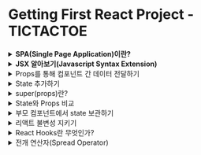 # Getting First React Project - TICTACTOE

<details>
<summary><strong>SPA(Single Page Application)이란?</strong></summary>

- 현재 App.js 파일의 소스 코드를 변경하면 변경한 부분이 화면에 바로 적용됨
  - 이러한 변화가 어떠한 순서로 실행되고 있는지 알아보면


#### ◇ public/index.html
- div 엘리먼트의 id를 root로 해놓았음
```html
<!DOCTYPE html>
<html lang="en">
  <head>
    <meta charset="utf-8" />
    <link rel="icon" href="%PUBLIC_URL%/favicon.ico" />
    <meta name="viewport" content="width=device-width, initial-scale=1" />
    <meta name="theme-color" content="#000000" />
    <meta
      name="description"
      content="Web site created using create-react-app"
    />
    <link rel="apple-touch-icon" href="%PUBLIC_URL%/logo192.png" />
    <link rel="manifest" href="%PUBLIC_URL%/manifest.json" />
    <title>React App</title>
  </head>
</html>
```

### ◇ src/index.js
- 자바스크립트의 시작점
- 여기서 위의 root id를 가진 div 엘리먼트를 잡아 줌
  - 그래서 엘리먼트 안에서 화면을 꾸밀 수 있게 된다.
```javascript
const root = ReactDOM.createRoot(document.getElementById('root'));
root.render(
    <React.StrictMode>
        <App />
    </React.StrictMode>
)
```
### Single Page Application(SPA)
- 여기서 한 가지 의문점이 생길 수 있다.
- 그것은 index.html 템플릿이 하나면 한 개의 페이지를 만들 때는 괜찮은데 두 개 이상의 페이지를 만들 때는 어떤식으로 해야할까?
- 기존에는 a 페이지를 만들면 a.html b 페이지를 만들면 b.html과 같은 방식으로 만들었다.
  - 이와 같은 방식은 전통적인 웹 사이트를 만들 때 사용하는 Multi Page Application(MPA)이다.
- 하지만 요즘에는 웹 사이트의 전체 페이지를 하나의 페이지에 담아 동적으로 화면을 바꿔가며 표현한다.(Single Page Application; SPA)

### SPA에서 화면 변경은 어떻게 일어나나?
- 전통적인 웹 사이트의 경우 a page에서 b page로 페이지 전환할 때 a.html을 보여주다가 b.html을 보여 주면 됐지만 index.html 밖에 없는 SPA에서는 어떻게 페이지 전환(브라우징)을 해줄까?
  - 이는 HTML 5의 History API를 사용해서 가능하게 만든다.
  - 자바스크립트 영역에서 History API를 이용해서 현재 페이지 내에서 화면 이동이 일어난 것처럼 작동하게 해준다.
  - React-Router-Dom -> History API 사용

### History API
- History.back() : 세션 기록의 바로 뒤 페이지로 이동하는 비동기 메서드로 브라우저의 뒤로 가기를 누르는 것과 같은 효과를 낸다.
- History.forward() : 세션 기록의 바로 앞 페이지를 이동하는 비동기 메서드로 브라우저의 앞으로 가기를 누르는 것과 같은 효과를 낸다.
- History.go() : 특정한 세션 기록으로 이동하게 해 주는 비동기 메서드, 1을 넣어 호출하면 바로 앞 페이지로, -1을 넣어 호출하면 바로 뒤 페이지로 이동한다.
- History.pushState() : 주어진 데이터를 세션 기록 스택에 넣는다. 직렬화 가능한 모든 Javascript 객체를 저장하는 것이 가능하다.
- History.replaceState() : 최근 세션 기록 스택의 내용을 주어진 데이터로 교체한다.

</details>
<details>
<summary><strong>JSX 알아보기(Javascript Syntax Extension)</strong></summary>

- JSX는 자바스크립트의 확장 문법이다. 리액트에서는 이 JSX를 이용해서 화면에서 UI가 보이는 모습을 나타내줍니다.

```javascript
const simple = <h1>Hello World!</h1>;
```
- JSX를 이용하면 UI를 나타낼 때 자바스크립트(logic)와 HTML 구조(markup)를 같이 사용할 수 있기 때문에 기본 UI에 데이터가 변하는 것들이나 이벤트들이 처리되는 부분을 더욱 쉽게 구현할 수 있다.

### 리액트에서 JSX 사용은 의무인가?
- 의무는 아니지만 자바스크립트 안에서 UI 작업을 하는게 매우 편리하기 때문에 React를 사용할 때는 거의 모든 사람이 JSX를 사용한다.

### JSX사용하지 않을 경우 리액트에서 화면을 그리는 방식
- React.createElement API를 사용하여 엘리먼트를 생성한 후(객체가 됨) 이 엘리먼트를 In-Memory에 저장한다. 그리고 ReactDOM.render 함수를 사용하여 실제 웹 브라우저에 그려준다.

### JSX는 createElement를 쉽게 사용하기 위해 사용
- 모든 UI를 만들 때마다 createElement를 사용하여 컴포넌트를 만들 수는 없다. 그러기에 JSX를 사용한 후 그걸 바벨이 다시 createElement로 바꿔 사용한다.

### JSX를 사용 시 주의해야 할 기본적인 규칙
- JSX를 사용하면서 지켜줘야 할 규칙들이 있다.
- 가장 기본적인 것으로 JSX는 컴포넌트에 여러 엘리먼트 요소가 있다면 반드시 부모 요소 하나로 감싸줘야 한다.

```javascript
// 잘못된 코드
function hello() {
    return (
        <div>Hello World!</div>
        <div>Whatr are you doing?</div>
    )
}

// 올바른 코드
function hello() {
    return (
        <div>
            <div>Hello World!</div>
            <div>What are you doing?</div>
        </div>
    )
}
```
</details>

<details>
<summary>Props를 통해 컴포넌트 간 데이터 전달하기</summary>

### Props란?
- Props란 Properties의 줄임말로 상속하는 부모 컴포넌트로부터 자녀 컴포넌트에 데이터 등을 전달하는 방법을 말한다.
- Props는 읽기 전용(immutable)으로 자녀 컴포넌트 입장에서는 변하지 않는다.
  - 변하게 하고자 하면 부모 컴포넌트에서 state를 변경시켜줘야 한다.

- 부모 Board 컴포넌트에서 자식 Square 컴포넌트 prop을 전달
```javascript
// Board.js
renderSquare(i) {
    return <Sqaure value={i}/>
}

// Square.js
export class Square extends Component {
    render() {
        return (
            <button className="square">
                {this.props.value}
            </button>
        )
    }
}
```
</details>

<details>
<summary>State 추가하기</summary>

### React State란 무엇인가?
- 컴포넌트의 랜더링 결과물에 영향을 주는 데이터를 갖고 있는 객체
- State가 변경되면 컴포넌트는 리랜더링(Re-rendering)된다. 
- 또한 State는 컴포넌트 안에서 관리된다.

### Constructor
- constructor(생성자)를 사용하면 인스턴스화된 객체에서 다른 메서드를 호출하기 전에 수행해야 하는 사용자 지정 초기화를 제공할 수 있다.
- 아래 코드를 예시로 들면 클래스를 new를 붙여 (new User("John")) 인스턴스 객체로 생성하면 넘겨받은 인수와 함께 constructor가 먼저 실행된다.
  - 이 때 넘겨받은 인수인 John이 this.name에 할당된다.
```javascript
class User {
  constructor(name) {
    this.name = name;
  }
  sayHi() {
    alert(this.name);
  }
}

let user = new User("John");
user.sayHi();
```

### TicTacToe State 사용해보기
```javascript
export class Square extends Component {
  // State 생성  
  constructor(props) {
    super(props);
    this.state = {
      value:null,
    };
  }
  
  render() {
    return (
      <button className="square" onClick={() => {this.setState({value:'X'})}}> // State 변경하기
        {this.state.value} // State 이용하기
      </button>
    )
  }
}
```
- React 컴포넌트는 생성자에 this.state를 설정하는 것으로 state를 가질 수 있다. 
- this.state는 정의된 React 컴포넌트에 대해 비공개로 간주해야 한다.

> ❗ 주의사항 <br>
> JavaScript 클래스에서 하위 클래스의 생성자를 정의할 때 항상 super를 호출해야 한다. 모든 React 컴포넌트 클래스는 생성자를 가질 때 super(props) 호출 구문부터 작성해야 한다.
</details>

<details>
<summary>super(props)란?</summary>

### 자바스크립트에서 super
- super 키워드는 자식 클래스 내에서 부모 클래스의 생성자를 호출할 때 사용
- super 키워드는 자식 클래스 내에서 부모 클래스의 메소드를 호출할 때 사용

```javascript
class Car {
  constructor(brand) {
    this.carname = brand;
  } // 부모 클래스의 생성자 호출
  present() {
    return "I have a " + this.carname;
  } // 부모 클래스의 메소드 호출
}

class Model extends Car {
  constructor(brand, mod) {
    super(brand);
    this.model = mod;
  }
  show() {
    return super.present() + ', it is a ' + this.model;
  }
}

let myCar = new Model("Ford", "Mustang");
myCar.show();
```

### super 이후에 this 키워드
- 새성자에서는 super 키워드 하나만 사용되거나 this 키워드가 사용되기 전에 호출되어야 한다.

```javascript
class Square extends React.Component {
  constructor(props) {
    super(props);
    this.state = { a: true };
  }
}
```

### super 이후에 this 키워드가 나와야 하는 이유
- 아래 소스 코드와 같이 부모 클래스의 생성자를 호출 하기 전 this.name을 사용하려고 하면 문제가 되기 때문이다.
- React에서 this.state를 생성자에서 정의할 때 super가 먼저와야 하는 이유도 이와 같다.
```javascript
class Person {
  constructor(name) {
    this.name = name;
  }
}

class PolitePerson extends Person {
  constructor(name) {
    this.greatColleagues(); // 여기서 문제가 발생
    super(name);
  }
  greatColleagues() {
    alert("My name is " + this.name + ", nice to meet you!");
  }
}
```

### React에서 Super에 props를 인자로 전달하는 이유
- React.Component 객체가 생성될 때 props 속성을 초기화하기 위해 부모 컴포넌트에게 props를 전달
- 생성자 내부에서도 this.props를 정상적으로 사용할 수 있도록 보장하기 위해

```javascript
class Component {
  constructor(props) {
    this.props = props;
  }
}

class Button1 extends React.Component {
  constructor(props) {
    super(); // 이렇게 사용할 경우
    // react에서 임의로 props를 할당
    // 하지만 constructor 내부에서는 this.props를 사용할 수 없음
    // 때문에 props를 넣어서 사용하는 것이 좋음
    console.log(props);
    console.log(this.props);
  }
}

class Button2 extends React.Component {
  constructor(props) {
    super(props);
    console.log(props);
    console.log(this.props);
  }
}
```
</details>

<details>
<summary>State와 Props 비교</summary>

|State|Props|
|:---:|:---:|
|1️⃣ 부모 컴포넌트에서 자녀 컴포넌트로 데이터를 보내는게 아닌 해당 컴포넌트 내부에서 데이터를 전달하려면?? State 사용</br>2️⃣ State는 변경 가능(mutable)</br>3️⃣ State가 변하면 re-render 된다.|1️⃣ Props는 Properties의 줄임말</br>2️⃣ Props는 상속하는 부모 컴포넌트에 데이터 등을 전달하는 방법</br>3️⃣ Props는 읽기 전용(immutable)으로 자녀 컴포넌트 입장에서는 변하지 않는다.(변하게 하고자 하면 부모 컴포넌트에서 state를 변경시켜줘야 함)|
</details>

<details>
<summary>부모 컴포넌트에서 state 보관하기</summary>

- 여러 개의 자식으로부터 데이터를 모으거나 두 개의 자식 컴포넌트들이 서로 통신하게 하려면 부모 컴포넌트에 공유 state를 정의해야 한다.
- 부모 컴포넌트는 props를 사용하여 자식 컴포넌트에 state를 다시 전달할 수 있다.
  - 이것은 자식 컴포넌트들이 서로 또는 부모 컴포넌트와 동기화하도록 만든다.

```javascript
// Board(부모 클래스)에 생성자를 추가하고 9개의 사각형에 해당하는 9개의 null 배열 초기 state로 설정
export class Board extends Component {
  constructor(props) {
    super(props);
    this.state = {
      squares: Array(9).fill(null),
    };
  }
}

// Sqaure 컴포넌트에 내려주는 Prop 값 변경해주기 
renderSquare(i) {
  return <Square value={this.state.squares[i]} />
}

// 내려받은 Props를 위한 Square 컴포넌트 변경
export class Square extends Component {
  render() {
    return (
      <button
        className="square"
        onClick={() => this.props.onClick()}>
        {this.props.value}
      </button>
    )
  }
}
```

### 현재 스퀘어 컴포넌트를 클릭할 때 발생하는 일들
1. 내장된 DOM <button> 컴포넌트에 있는 onClick prop은 React에게 클릭 이벤트 리스너를 설정하라고 알려줌
2. 버튼을 클릭하면 React는 Square의 render() 함수에 정의된 onClick 이벤틑 핸들러를 호출
3. 이벤트 핸들러는 this.props.onClick()를 호출함. Square의 onClick prop은 Board에서 정의도었음.
4. Board에서 Square로 onClick={() => this.handleClick(i)}를 전달했기 때문에 Square를 클릭하면 Board의 handleClick(i)를 호출함
</details>

<details>
<summary>리액트 불변성 지키기</summary>

### 리액트 불변성이란 무엇인가?
- 불변성이란 사전적 의미로는 값이나 상태를 변경할 수 없는 것을 의미
- 자세한 의미를 알아보기 위해 자바스크립트 타입을 통해서 알아보자

### 자바스크립트 타입을 통한 불변성 의미 살펴보기
- 원시 타입은 불변성(immutable)을 가지고 있고 참조 타입은 그렇지 않기 때문에(mutable) 둘을 비교하며 불변성의 의미를 더 자세히 알아보면
  - 원시 타입 : Boolean, String, Number, null, undefined, Symbol(불변성)
  - 참조 타입 : Object, Array
  - 기본적으로 Javascript는 원시 타입에 대한 참조 및 값을 저장하기 위해 Call Stack 메모리 공간을 사용하지만 참조 타입의 경우 Heap이라는 별도의 메모리 공간을 사용함. 이 경우 Call Stack은 개체 및 배열 값이 아닌 메모리에만 Heap 메모리 참조 ID를 값으로 저장

#### 한 눈에 보기(원시 / 참조 타입)
- 원시 타입 : 고정된 크기로 Call Stack 메모리에 저장(실제 데이터가 변수에 할당)
- 참조 타입 : 데이터 크기가 정해지지 않고 Call Stack 메모리에 저장(데이터의 값이 heap에 저장되며 변수에 heap 메모리의 주소값이 할당)

```javascript
/* 원시 타입
아래와 같이 username water를 john으로 대체한 것이 아닌
메모리 영역 a에 있는 water라는 값을 그대로 두고 메모리 영역 b에 john을 새로 할당한 것
(이렇게 불변성을 가지고 있기 때문에 리액트에서 불변성을 위해서 따로 신경 써주지 않아도 된다.) */
let username = "water"
username = "john"

/* 참조 타입
아래와 같이 배열에 대한 요소를 추가하거나 객체 속성 값을 변경할 때
Call Stack의 참조 ID는 동일하게 유지되고 Heap 메모리에서만 변경된다.
(이렇게 불변성이 유지되지 않기 때문에 리액트에서 따로 신경을 써줘야 한다.) */
let array = ['1', '2', '3']
array = ['4', '5', '6']
```

### 불변성을 지켜야 하는 이유?
1. 참조 타입에서 객체나 배열의 값이 변할 때 원본 데이터가 변경되기에 이 원본 데이터를 참조하고 있는 다른 객체에서 예상치 못한 오류가 발생할 수 있어 프로그래밍의 복잡도가 올라갈 수 있음
2. 리액트에서 화면을 업데이트할 때 불변성을 지켜 값을 이전 값과 비교해서 변경된 사항을 확인 후 없데이트하기 때문에 불변성을 지켜줘야 함

### 불변성을 지키는 방법은?
- 참조 타입에서는 값을 바꿨을 때 Call Stack 주소 값은 같은데 Heap 메모리 값만 바꿔주기에 불변성을 유지할 수 없었으므로 아예 새로운 배열을 반환하는 메소드를 사용하면 된다.
- spread operator, map, filter, slice, reduce
- 원본 데이터를 변경하는 메소드 => splice, push

```javascript
const array = [1, 2, 3, 4];
const sameArray = array;
sameArray.push(5);

console.log(array === sameArray); // true

const array = [1, 2, 3, 4];
const differentArray = [...array, 5];
console.log(array !== differentArray); // false
```
- 불변성의 진짜 의미는?
  - 메모리 영역에서 값이 변하지 않는다는 것!
  - 원시 타입의 경우 새로운 value가 새로운 매모리 영역에 등록되게 된다.
</details>

<details>
<summary>React Hooks란 무엇인가?</summary>

### React Hooks는 무엇인가?
- React Hooks는 ReactConf2018에서 발표된 class 없이 state를 사용할 수 있는 새로운 기능이다.

### React Hooks가 필요한 이유?
- React Hooks는 주로 Class Component로 사용되어온 React에서 느껴왔던 불편함이나 문제점들을 해결하기 위해 개발되었다.
- 원래 React는 주로 Class Component를 사용하고 React Hooks는 Functional Component를 사용하는데 이를 비교해보면
  - Class Component
    - 더 많은 기능 제공
    - 더 긴 코드
    - 더 복잡한 코드
    - 더딘 성능
```javascript
import React, { Component } from 'react'

export default class Hello extends Component {
  render() {
    return (
      <div>
        Hello My Project!
      </div>
    )
  }
}
```

  - Functional Component
    - 더 적은 기능 제공
    - 짧은 코드
    - 더 심플한 코드
    - 더 빠른 성능
```javascript
import React from 'react'

export default function Hello() {
  return (
    <div>
      Hello My Project!
    </div>
  )
}
```
### React 생명주기
![React 생명주기](image.png)
- 이러한 생명주기를 함수형 컴포넌트에서는 사용을 못했기 때문에 함수형 컴포넌트가 더 간결하고 빠르더라도 클래스형 컴포넌트를 사용해왔지만
- React Hooks가 업데이트된 후부터 함수형 컴포넌트에서도 생명주기를 사용할 수 있게 되었고, 데이터를 가져오고 컴포넌트를 시작하자마자 API도 호출하고 많은 부분을 할 수 있게 되었다.

```javascript
// 기존 Class Component
import React, { Component } from 'react'
import Axios from 'axios'

export default class Hello extends Component {
  constructor(props) {
    super(props);
    this.state = { name: "" };

    componentDidMount() {
      Axios.get('/api/user/name')
        .then(response => {
          this.setState({ name : response.data.name })
        })
    }

    render() {
      return (
        <div>
          My name is {this.state.name}
        </div>
      )
    }
  }
}

// React Hooks 등장 이후 Functional Component
import React, { useEffect, useState } from 'react'
import Axios from 'axios'

export default function Hello() {
  const [Name, setName] = useState("")

  useEffect(() => {
    Axios.get('/api/user/name')
      .then(response => {
        setName(response.data.name)
      })
  }, [])

  return (
    <div>
      My name is {Name}
    </div>
  )
}
```

### Hooks로 인한 또 다른 이점은?
```javascript
// Hooks 이전
componentDidMount() {
  // 컴포넌트가 마운트 되면 updateLists 함수를 호출
  this.updateLists[this.props.id]
}
componentDidUpdate(prevProps) {
  if(prevProps.id !== this.props.id) {
    // updateLists 함수를 호출할 때
    // 사용되는 id가 달라지면 다시 호출
    this.updateLists(this.props.id)
  }
}
// updateLists 함수 정의
updateLists = (id) => {
  fetchLists(id)
    .then((lists) => this.setState({
      lists
    }))
}

// Hooks가 업데이트 된 후
useEffect(() => {
  fetchLists(id)
    .then((repos) => {
      setRepos(repos)
    })
}, [id])
```
- 위오 같이 선명하게 코드가 간결해진걸 확인할 수 있음
- 그 이유는 Class Component에서는 생명주기를 이용할 때 componentDidMount와 componentDidUpdate 그리고 componentWillUnmount 이렇게 다르게 처리하지만 리액트 훅을 사용할 때는 useEffect 안에서 다 처리 해줄수 있기 때문이다.

### Hooks로 인한 또 다른 장점
- HOC 컴포넌트를 Custom React Hooks로 대체해서 너무나 많은 Wrapper 컴포넌트를 줄일 수 있게 된다.

#### HOC(Higher Order Component)란?
- 화면에서 재사용 가능한 로직만을 분리해서 component로 만들고, 재사용 불가능한 UI와 같은 다른 부분은 parameter로 받아서 처리하는 방법
```javascript
function usersHOC(Component) {
  return class userHOC extends React.Component {
    state = {
      users: []
    }

    componentDidMount() {
      fetchUsers()
        .then(users => {
          this.setState({ users })
        })
    }

    render() {
      return (
        <Component
          {...this.props}
          {...this.state}
        />
      )
    }
  }
}

function Apage({users}) {
  // ...
}
export default userHOC(Apage)

function Bpage({users}) {
  // ...
}
export default userHOC(Bpage)
```
- 위와 같이 유저 리스트를 가져오는 공통적인 부분은 HOC 컴포넌트에 넣어주고 그 HOC 컴포넌트로 각각의 컴포넌트를 감싸주면 모든 컴포넌트에 따로 인증을 위한 부분은 넣어주지 않아도 된다.
- Hooks가 나오기 전에는 이러한 방법이 추천되었지만 너무나 많은 Wrapper 컴포넌트가 생길 수 있다는 문제가 있었다.(데이터 흐름을 파악하기 어려워짐)

#### 이러한 문제를 해결하는 방법은? Customs Hooks
```javascript
function useAuth() {
  const [users, setUsers] = useState([]);

  useEffect(() => {
    fetchUsers().then(users => {
      setUser(users);
    });
  }, []);

  return [users];
}

function Apage() {
  const [users] = useAuth();

  return (
    <div>
      A 페이지
      {users.map(({name, url}) => (
        <div key={name}>
          <p>{name}, {url}</p>
        </div>
      ))}
    </div>
  )
}
```

### ❗ Hooks 관련 문제들
1. HOC란 무엇인가요?
   - Higher Order Component의 약자로 컴포넌트를 인자로 받아서 새로운 리액트 컴포넌트를 리턴하는 함수입니다.
2. 너무나 많은 HOC를 사용하게 되면 Wrapper가 너무 많아지게 되는데 그걸 Hooks에서는 어떻게 처리하나요?
   - React Hooks에서는 HOC 대신 따로 Custom Hooks를 이용해서 컴포넌트를 만들어서 처리해줍니다. 그로인해 Wrapper가 많아지는 일을 방지할 수 있습니다.
3. 생명주기를 위해 Hooks에서는 어떠한 api를 사용하나요?
   - useEffect를 활용하여 처리해줍니다.
4. Hooks에서 state을 업데이트 해주려면 어떻게 해야 하나요?
   - state를 정의해줄 때 const [name, setName] = useState(""); 와 같이 해줍니다. 여기서 setName을 이용해서 state를 업데이트 시켜줄 수 있습니다.
</details>

<details>
<summary>전개 연산자(Spread Operator)</summary>

### 전개 연산자란 무엇인가?
- 전개 연산자는 ECMAScirpt6(2015)에서 새로벡 추가되었으며, 특정 객체 또는 배열의 값을 다른 객체, 배열로 복제하거나 옮길 때 사용한다.
- 연산자의 모양은 ...과 같이 생겼다.

### 배열 조합
```javascript
const arr1 = [1, 2, 3];
const arr2 = [4, 5, 6];
const arr3 = [7, 8, 9];
const wholeArr = [...arr1, ...arr2, ...arr3]

console.log(wholeArr) 
// [1, 2, 3, 4, 5, 6, 7, 8, 9]
```

### 객체 조합
```javascript
const obj1 = {
  a: 'A',
  b: 'B'
};
const obj2 = {
  c: 'C',
  d: 'D'
};
const wholeObj = {...obj1, ...obj2}

console.log(wholeObj)
/*
{
  a: 'A',
  b: 'B',
  c: 'C',
  d: 'D'
}
*/
```

### 기존 배열을 보존
```javascript
// case1 - 원본 배열까지 역순으로 변경됨
const arr1 = [1, 2, 3];
const arr2 = arr1.reverse();

console.log(arr1); // [3, 2, 1]
console.log(arr2); // [3, 2, 1]

// case2 - 원본 배열 유지
const arr1 = [1, 2, 3];
const arr2 = [...arr1].reverse();

console.log(arr1); // [1, 2, 3]
console.log(arr2); // [3, 2, 1]
```
</details>